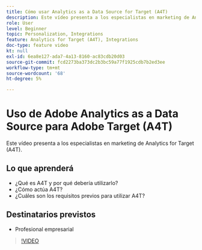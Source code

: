 ```yaml
---
title: Cómo usar Analytics as a Data Source for Target (A4T)
description: Este vídeo presenta a los especialistas en marketing de Analytics for Target (A4T).
role: User
level: Beginner
topic: Personalization, Integrations
feature: Analytics for Target (A4T), Integrations
doc-type: feature video
kt: null
exl-id: 6ea8e127-ada7-4a13-8160-ac83cdb20d03
source-git-commit: fcd2273ba373dc2b3bc59a77f1925cdb7b2ed3ee
workflow-type: tm+mt
source-wordcount: '68'
ht-degree: 5%

---
```


# Uso de Adobe Analytics as a Data Source para Adobe Target (A4T)

Este vídeo presenta a los especialistas en marketing de Analytics for Target (A4T).

## Lo que aprenderá

* ¿Qué es A4T y por qué debería utilizarlo?
* ¿Cómo actúa A4T?
* ¿Cuáles son los requisitos previos para utilizar A4T?

## Destinatarios previstos

* Profesional empresarial

>[!VIDEO](https://video.tv.adobe.com/v/3421724/?quality=12&captions=spa)
